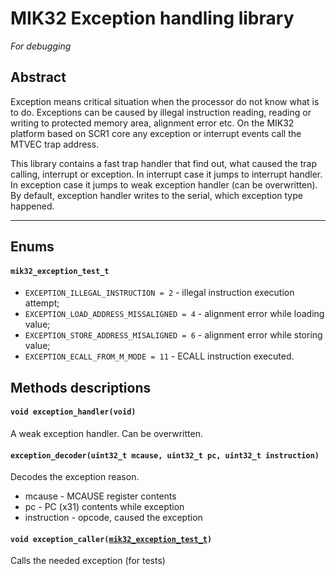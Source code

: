 # MIK32 Exception handling library
*For debugging*

## Abstract
Exception means critical situation when the processor do not know what is to do. Exceptions can be caused by illegal instruction reading, reading or writing to protected memory area, alignment error etc. On the MIK32 platform based on SCR1 core any exception or interrupt events call the MTVEC trap address.

This library contains a fast trap handler that find out, what caused the trap calling, interrupt or exception. In interrupt case it jumps to interrupt handler. In exception case it jumps to weak exception handler (can be overwritten). By default, exception handler writes to the serial, which exception type happened.

---
## Enums
#### `mik32_exception_test_t`
- `EXCEPTION_ILLEGAL_INSTRUCTION = 2` - illegal instruction execution attempt;
- `EXCEPTION_LOAD_ADDRESS_MISSALIGNED = 4` - alignment error while loading value;
- `EXCEPTION_STORE_ADDRESS_MISALIGNED = 6` - alignment error while storing value;
- `EXCEPTION_ECALL_FROM_M_MODE = 11` - ECALL instruction executed.

## Methods descriptions
#### `void exception_handler(void)`
A weak exception handler. Can be overwritten.
#### `exception_decoder(uint32_t mcause, uint32_t pc, uint32_t instruction)`
Decodes the exception reason.
- mcause - MCAUSE register contents
- pc - PC (x31) contents while exception
- instruction - opcode, caused the exception
#### `void exception_caller(`[`mik32_exception_test_t`](#mik32_exception_test_t)`)`
Calls the needed exception (for tests)
